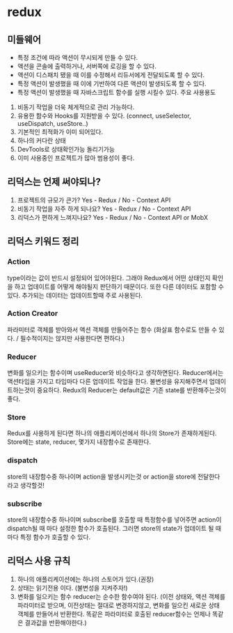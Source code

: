 # redux

## 미들웨어
- 특정 조건에 따라 액션이 무시되게 만들 수 있다.
- 액션을 콘솔에 출력하거나, 서버쪽에 로깅을 할 수 있다.
- 액션이 디스패치 됐을 때 이를 수정해서 리듀서에게 전달되도록 할 수 있다.
- 특정 액션이 발생했을 때 이에 기반하여 다른 액션이 발생되도록 할 수 있다.
- 특정 액션이 발생했을 때 자바스크립트 함수를 실행 시킬수 있다.
주요 사용용도
1. 비동기 작업을 더욱 체게적으로 관리 가능하다.
2. 유용한 함수와 Hooks를 지원받을 수 있다. (connect, useSelector, useDispatch, useStore..)
3. 기본적인 최적화가 이미 되어있다.
4. 하나의 커다란 상태
5. DevTools로 상태확인가능 돌리기가능
6. 이미 사용중인 프로젝트가 많아 범용성이 좋다.

## 리덕스는 언제 써야되나?
1. 프로젝트의 규모가 큰가?
Yes - Redux / No - Context API
2. 비동기 작업을 자주 하게 되나요?
Yes - Redux / No - Context API
3. 리덕스가 편하게 느껴지나요?
Yes - Redux / No - Context API or MobX

## 리덕스 키워드 정리
### Action
 type이라는 값이 반드시 설정되어 있어야된다. 그래야 Redux에서 어떤 상태인지 확인을 하고 업데이트를 어떻게 해야될지 판단하기 때문이다. 또한 다른 데이터도 포함할 수 있다. 추가되는 데이터는 업데이트할때 주로 사용된다.

### Action Creator
파라미터로 객체를 받아와서 액션 객체를 만들어주는 함수 (화살표 함수로도 만들 수 있다. / 필수적이지는 않지만 사용한다면 편하다.)

### Reducer
변화를 일으키는 함수이며 useReducer와 비슷하다고 생각하면된다. Reducer에서는 액션타입을 가지고 타입마다 다른 업데이트 작업을 한다. 불변성을 유지해주면서 업데이트하는것이 중요하다. Redux의 Reducer는 default값은 기존 state를 반환해주는것이 좋다.

### Store 
Redux를 사용하게 된다면 하나의 애플리케이션에서 하나의 Store가 존재하게된다. Store에는 state, reducer, 몇가지 내장함수로 존재한다.

### dispatch
store의 내장함수중 하나이며 action을 발생시키는것 or action을 store에 전달한다 라고 생각할것!

### subscribe
store의 내장함수중 하나이며 subscribe를 호출할 때 특정함수를 넣어주면 action이 dispatch될 때 마다 설정한 함수가 호출된다. 그러면 store의 state가 업데이트 될 때마다 특정 함수가 호출할 수 있다.

## 리덕스 사용 규칙
1. 하나의 애플리케이션에는 하나의 스토어가 있다.(권장)
2. 상태는 읽기전용 이다. (불변성을 지켜주자!)
3. 변화를 일으키는 함수 reducer는 순수한 함수여야 된다. (이전 상태와, 액션 객체를 파라미터로 받으며, 이전상태는 절대로 변경하지않고, 변화를 일으킨 새로운 상태 객체를 만들어서 반환한다. 똑같은 파라미터로 호출된 reducer함수는 언제나 똑같은 결과값을 반환해야한다.)

